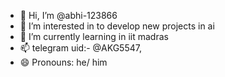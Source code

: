 - 👋 Hi, I’m @abhi-123866
- 👀 I’m interested in to develop new projects in ai 
- 🌱 I’m currently learning in iit madras 
- 📫 telegram uid:- @AKG5547, 
- 😄 Pronouns: he/ him

<!---
abhi-123866/abhi-123866 is a ✨ special ✨ repository because its `README.md` (this file) appears on your GitHub profile.
You can click the Preview link to take a look at your changes.
--->
